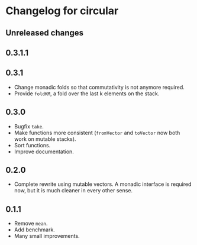 
# Changelog for circular


## Unreleased changes


## 0.3.1.1


## 0.3.1

-   Change monadic folds so that commutativity is not anymore required.
-   Provide `foldKM`, a fold over the last k elements on the stack.


## 0.3.0

-   Bugfix `take`.
-   Make functions more consistent (`fromVector` and `toVector` now both work on
    mutable stacks).
-   Sort functions.
-   Improve documentation.


## 0.2.0

-   Complete rewrite using mutable vectors. A monadic interface is required now,
    but it is much cleaner in every other sense.


## 0.1.1

-   Remove `mean`.
-   Add benchmark.
-   Many small improvements.

